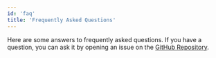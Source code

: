 ```yaml
---
id: 'faq'
title: 'Frequently Asked Questions'
---
```


Here are some answers to frequently asked questions. If you have a question, you can ask it by opening an issue on the [GitHub Repository](https://github.com/blankapp/flutter-widget-livebook/).
